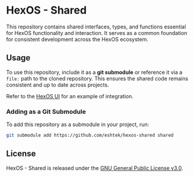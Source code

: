 # HexOS - Shared

This repository contains shared interfaces, types, and functions essential for HexOS functionality and interaction. It serves as a common foundation for consistent development across the HexOS ecosystem.

## Usage

To use this repository, include it as a **git submodule** or reference it via a `file:` path to the cloned repository. This ensures the shared code remains consistent and up to date across projects. 

Refer to the [HexOS UI](https://github.com/eshtek/hexos) for an example of integration.

### Adding as a Git Submodule

To add this repository as a submodule in your project, run:

```bash
git submodule add https://github.com/eshtek/hexos-shared shared
```

## License

HexOS - Shared is released under the [GNU General Public License v3.0](./LICENSE).